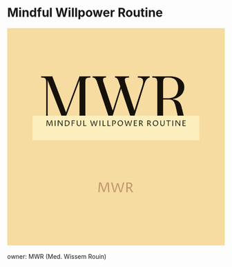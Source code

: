 # Mindful Willpower Routine

<div style={{text-align:"center"}}>
  <img src="Logo/logo.png" alt="MWR" style={{"width:300px;"}}/>
</div>

owner: MWR (Med. Wissem Rouin)
